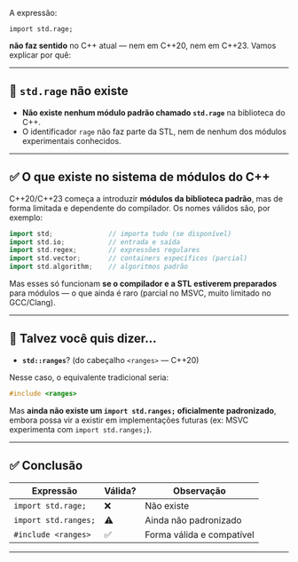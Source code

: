 A expressão:

```
import std.rage;
```

**não faz sentido** no C++ atual — nem em C++20, nem em C++23. Vamos explicar por quê:

---

## 🚫 `std.rage` não existe

* **Não existe nenhum módulo padrão chamado `std.rage`** na biblioteca do C++.
* O identificador `rage` não faz parte da STL, nem de nenhum dos módulos experimentais conhecidos.

---

## ✅ O que existe no sistema de módulos do C++

C++20/C++23 começa a introduzir **módulos da biblioteca padrão**, mas de forma limitada e dependente do compilador. Os nomes válidos são, por exemplo:

```cpp
import std;              // importa tudo (se disponível)
import std.io;           // entrada e saída
import std.regex;        // expressões regulares
import std.vector;       // containers específicos (parcial)
import std.algorithm;    // algoritmos padrão
```

Mas esses só funcionam **se o compilador e a STL estiverem preparados** para módulos — o que ainda é raro (parcial no MSVC, muito limitado no GCC/Clang).

---

## 🧠 Talvez você quis dizer...

* **`std::ranges`**? (do cabeçalho `<ranges>` — C++20)

Nesse caso, o equivalente tradicional seria:

```cpp
#include <ranges>
```

Mas **ainda não existe um `import std.ranges;` oficialmente padronizado**, embora possa vir a existir em implementações futuras (ex: MSVC experimenta com `import std.ranges;`).

---

## ✅ Conclusão

| Expressão            | Válida? | Observação                |
| -------------------- | ------- | ------------------------- |
| `import std.rage;`   | ❌       | Não existe                |
| `import std.ranges;` | ⚠️      | Ainda não padronizado     |
| `#include <ranges>`  | ✅       | Forma válida e compatível |

---


